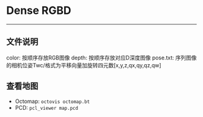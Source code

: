 # Dense RGBD
-----
## 文件说明
﻿color: 按顺序存放RGB图像
depth: 按顺序存放对应D深度图像
pose.txt: 序列图像的相机位姿Twc/格式为平移向量加旋转四元数[x,y,z,qx,qy,qz,qw]

## 查看地图
* Octomap: `octovis octomap.bt`
* PCD: `pcl_viewer map.pcd`

